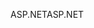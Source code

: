 <span data-ttu-id="19349-101">ASP.NET</span><span class="sxs-lookup"><span data-stu-id="19349-101">ASP.NET</span></span>